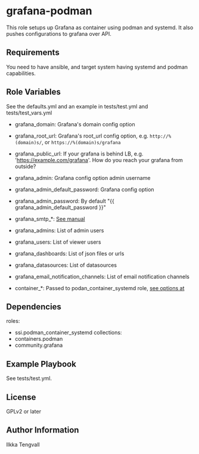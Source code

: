 grafana-podman
==============

This role setups up Grafana as container using podman and systemd. It also
pushes configurations to grafana over API.

Requirements
------------

You need to have ansible, and target system having systemd and podman capabilities.


Role Variables
--------------

See the defaults.yml and an example in tests/test.yml and tests/test_vars.yml

* grafana_domain: Grafana's domain config option
* grafana_root_url: Grafana's root_url config option, e.g. ```http://%(domain)s/```,
  or ```https://%(domain)s/grafana```
* grafana_public_url: If your grafana is behind LB, e.g. 'https://example.com/grafana'.
  How do you reach your grafana from outside?
* grafana_admin: Grafana config option admin username
* grafana_admin_default_password: Grafana config option
* grafana_admin_password: By default "{{ grafana_admin_default_password }}"
* grafana_smtp_*: [See manual](https://grafana.com/docs/grafana/latest/alerting/notifications/#email)
* grafana_admins: List of admin users
* grafana_users: List of viewer users
* grafana_dashboards: List of json files or urls
* grafana_datasources: List of datasources
* grafana_email_notification_channels: List of email notification channels

* container_*: Passed to podan_container_systemd role,
  [see options at](https://github.com/ikke-t/podman-container-systemd)


Dependencies
------------

roles:
  - ssi.podman_container_systemd
collections:
  - containers.podman
  - community.grafana

Example Playbook
----------------

See tests/test.yml.

License
-------

GPLv2 or later

Author Information
------------------

Ilkka Tengvall
